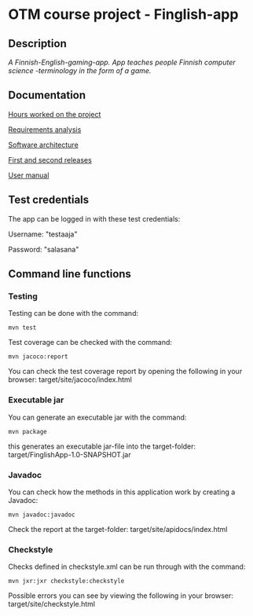 # OTM course project - Finglish-app

## Description 
_A Finnish-English-gaming-app. App teaches people Finnish computer science -terminology in the form of a game._ 

## Documentation

[Hours worked on the project](https://github.com/saarasat/finglish-app-otm-2019/blob/master/Documentation/Hours%20worked.md)

[Requirements analysis](https://github.com/saarasat/finglish-app-otm-2019/blob/master/Documentation/Requirements%20analysis.md)

[Software architecture](https://github.com/saarasat/finglish-app-otm-2019/blob/master/Documentation/Architecture.md)

[First and second releases](https://github.com/saarasat/finglish-app-otm-2019/releases)

[User manual](https://github.com/saarasat/finglish-app-otm-2019/blob/master/Documentation/Usermanual.md)

## Test credentials
The app can be logged in with these test credentials:

Username: "testaaja"

Password: "salasana"

## Command line functions

### Testing
Testing can be done with the command:

<pre><code>mvn test</code></pre>

Test coverage can be checked with the command:

<pre><code>mvn jacoco:report</code></pre>

You can check the test coverage report by opening the following in your browser: target/site/jacoco/index.html

### Executable jar

You can generate an executable jar with the command:

<pre><code>mvn package</code></pre>

this generates an executable jar-file into the target-folder: target/FinglishApp-1.0-SNAPSHOT.jar

### Javadoc

You can check how the methods in this application work by creating a Javadoc:

<pre><code>mvn javadoc:javadoc</code></pre>

Check the report at the target-folder: target/site/apidocs/index.html


### Checkstyle

Checks defined in checkstyle.xml can be run through with the command:

<pre><code>mvn jxr:jxr checkstyle:checkstyle</code></pre>

Possible errors you can see by viewing the following in your browser: target/site/checkstyle.html
